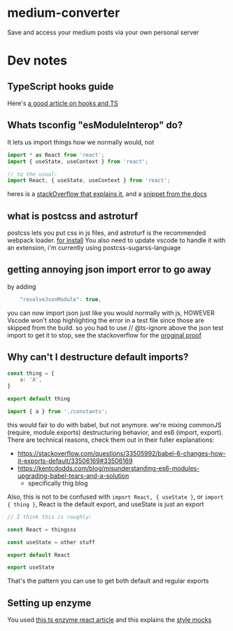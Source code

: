 # medium-converter
Save and access your medium posts via your own personal server


# Dev notes

## TypeScript hooks guide
Here's [a good article on hooks and TS](https://levelup.gitconnected.com/usetypescript-a-complete-guide-to-react-hooks-and-typescript-db1858d1fb9c)

## Whats tsconfig "esModuleInterop" do?
It lets us import things how we normally would, not

```js
import * as React from 'react';
import { useState, useContext } from 'react';

// to the usual:
import React, { useState, useContext } from 'react';
```
heres is a [stackOverflow that explains it](https://stackoverflow.com/questions/54674392/react-with-typescript-how-to-import-methods), and a [snippet from the docs](https://www.typescriptlang.org/docs/handbook/release-notes/typescript-2-7.html#support-for-import-d-from-cjs-from-commonjs-modules-with---esmoduleinterop)

## what is postcss and astroturf
postcss lets you put css in js files, and astroturf is the recommended webpack loader.
[for install](https://github.com/postcss/postcss#css-in-js)
You also need to update vscode to handle it with an extension, i'm currently using postcss-sugarss-language

## getting annoying json import error to go away
by adding

```js
    "resolveJsonModule": true,
```

you can now import json just like you would normally with js, HOWEVER Vscode won't stop
highlighting the error in a test file since those are skipped from the build. so you had to
use // @ts-ignore above the json test import to get it to stop, see the stackoverflow for the [oroginal proof](https://stackoverflow.com/questions/52296956/vscode-typescript-importing-json-file-highlighting-issue)

## Why can't I destructure default imports?


```js
const thing = {
    a: 'A',
}

export default thing

import { a } from './constants';
```

this would fair to do with babel, but not anymore. we're mixing commonJS (require, module.exports) destructuring behavior, and es6 (import, export).
There are technical reasons, check them out in their fuller explanations:
- https://stackoverflow.com/questions/33505992/babel-6-changes-how-it-exports-default/33506169#33506169
- https://kentcdodds.com/blog/misunderstanding-es6-modules-upgrading-babel-tears-and-a-solution
  - specifically thig blog

Also, this is not to be confused with `import React, { useState }`, or `import { thing }`, React is the default export, and useState is just an export

```js
// I think this is roughly:

const React = thingsss

const useState = other stuff

export default React

export useState
```
That's the pattern you can use to get both default and regular exports

## Setting up enzyme
You used [this ts enzyme react article](https://medium.com/@mateuszsokola/configuring-react-16-jest-enzyme-typescript-7122e1a1e6e8)
and this explains the [style mocks](https://jestjs.io/docs/en/webpack)
